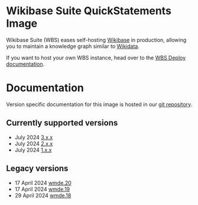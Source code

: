 # Wikibase Suite QuickStatements Image

Wikibase Suite (WBS) eases self-hosting [Wikibase](https://wikiba.se) in production, allowing you to maintain a knowledge graph similar to [Wikidata](https://www.wikidata.org/wiki/Wikidata:Main_Page).

If you want to host your own WBS instance, head over to the [WBS Deploy documentation](./deploy/README.md).

# Documentation

Version specific documentation for this image is hosted in our [git repository](https://github.com/wmde/wikibase-release-pipeline/).

## Currently supported versions

- July 2024 [3.x.x](https://github.com/wmde/wikibase-release-pipeline/blob/deploy-3/build/QuickStatements/README.md)
- July 2024 [2.x.x](https://github.com/wmde/wikibase-release-pipeline/blob/deploy-2/build/QuickStatements/README.md)
- July 2024 [1.x.x](https://github.com/wmde/wikibase-release-pipeline/blob/deploy-1/build/QuickStatements/README.md)

## Legacy versions

- 17 April 2024 [wmde.20](https://github.com/wmde/wikibase-release-pipeline/blob/wmde.20/build/QuickStatements/README.md)
- 17 April 2024 [wmde.19](https://github.com/wmde/wikibase-release-pipeline/blob/wmde.19/build/QuickStatements/README.md)
- 29 April 2024 [wmde.18](https://github.com/wmde/wikibase-release-pipeline/blob/wmde.18/build/QuickStatements/README.md)

